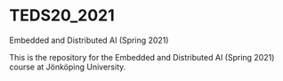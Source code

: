 # TEDS20_2021
Embedded and Distributed AI (Spring 2021)

This is the repository for the Embedded and Distributed AI (Spring 2021) course at Jönköping University.
